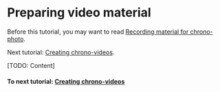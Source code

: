 # Preparing video material

Before this tutorial, you may want to read
[Recording material for chrono-photo](tutorial_recording.md).

Next tutorial: [Creating chrono-videos](tutorial_videos.md).

[TODO: Content]

#### To next tutorial: [Creating chrono-videos](tutorial_videos.md)